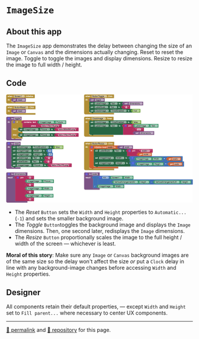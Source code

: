 # `ImageSize`

## About this app

The `ImageSize` app demonstrates the delay between changing the size of an `Image` or `Canvas` and the dimensions actually changing. Reset to reset the image. Toggle to toggle the images and display dimensions. Resize to resize the image to full width / height.

## Code

[![ImageSize blocks](./ImageSize.png)](https://github.com/psb-david-petty/mit-app-inventor/blob/master/ImageSize/ImageSize.png)

- The *Reset* `Button` sets the `Width` and `Height` properties to `Automatic...` (`-1`) and sets the smaller background image.
- The *Toggle* `Button`toggles the background image and displays the `Image` dimensions. Then, one second later, redisplays the `Image` dimensions.
- The *Resize* `Button` proportionally scales the image to the full height / width of the screen &mdash; whichever is least.

**Moral of this story**: Make sure any `Image` or `Canvas` background images are of the same size so the delay won't affect the size *or* put a `Clock` delay in line with any background-image changes before accessing `Width` and `Height` properties.

## Designer

All components retain their default properties, &mdash; except `Width` and `Height` set to `Fill parent...` where necessary to center UX components.

<hr>

[&#128279; permalink](https://psb-david-petty.github.io/mit-app-inventor/ImageSize/) and [&#128297; repository](https://github.com/psb-david-petty/mit-app-inventor/tree/master/ImageSize) for this page.
